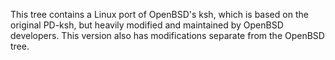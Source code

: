 This tree contains a Linux port of OpenBSD's ksh, which is based on the
original PD-ksh, but heavily modified and maintained by OpenBSD developers.
This version also has modifications separate from the OpenBSD tree.
